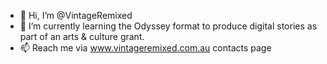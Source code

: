 - 👋 Hi, I’m @VintageRemixed
- 🌱 I’m currently learning the Odyssey format to produce digital stories as part of an arts & culture grant.
- 📫 Reach me via www.vintageremixed.com.au contacts page

<!---
VintageRemixed/VintageRemixed
--->
